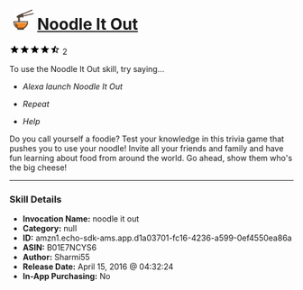 # &nbsp;<img src="skill_icon" alt="Noodle It Out icon" width="36"> [Noodle It Out](http://alexa.amazon.com/#skills/amzn1.echo-sdk-ams.app.d1a03701-fc16-4236-a599-0ef4550ea86a)
![4.5 stars](../../images/ic_star_black_18dp_1x.png)![4.5 stars](../../images/ic_star_black_18dp_1x.png)![4.5 stars](../../images/ic_star_black_18dp_1x.png)![4.5 stars](../../images/ic_star_black_18dp_1x.png)![4.5 stars](../../images/ic_star_half_black_18dp_1x.png) 2

To use the Noodle It Out skill, try saying...

* *Alexa launch Noodle It Out*

* *Repeat*

* *Help*

Do you call yourself a foodie? Test your knowledge in this trivia game that pushes you to use your noodle!  Invite all your friends and family and have fun learning about food from around the world. Go ahead, show them who's the big cheese!

***

### Skill Details

* **Invocation Name:** noodle it out
* **Category:** null
* **ID:** amzn1.echo-sdk-ams.app.d1a03701-fc16-4236-a599-0ef4550ea86a
* **ASIN:** B01E7NCYS6
* **Author:** Sharmi55
* **Release Date:** April 15, 2016 @ 04:32:24
* **In-App Purchasing:** No
